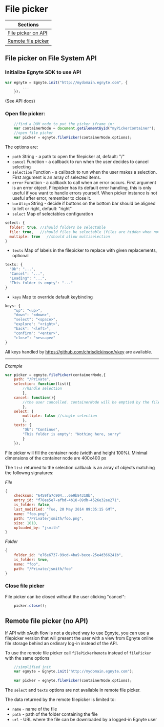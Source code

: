 # File picker

|Sections|
| --- |
|[File picker on API](#file-picker-on-file-system-api)|
|[Remote file picker](#remote-file-picker-no-api-)|

## File picker on File System API

### Initialize Egnyte SDK to use API
```javascript
var egnyte = Egnyte.init("http://mydomain.egnyte.com", {
        ...
    });
```
(See API docs)

### Open file picker:
```javascript
    //find a DOM node to put the picker iframe in:
    var containerNode = document.getElementById("myPickerContainer");
    //open file picker
    var picker = egnyte.filePicker(containerNode,options);
```
The options are:
 - `path` String - a path to open the filepicker at, default: "/"
 - `cancel` Function - a callback to run when the user decides to cancel selecting
 - `selection` Function - a callback to run when the user makes a selection. First argument is an array of selected items.
 - `error` Function - a callback to call when an error occurs. First argument is an error object. Filepicker has its default error handling, this is only useful if you want to handle errors yourself. When picker instance is not useful after error, remember to close it.
 - `barAlign` String - decide if buttons on the bottom bar should be aligned to left or right, default: "right"
 - `select` Map of selectables configuration
 
```javascript
select: {
  folder: true, //should folders be selectable
  file: true,   //should files be selectable (files are hidden when not selectable)
  multiple: true   //should allow multiselection
}
```
 - `texts` Map of labels in the filepicker to replace with given replacements, optional
 
```javascript
texts: {
  "Ok": "...",
  "Cancel": "...",
  "Loading": "...",
  "This folder is empty": "..."
}
```

 - `keys` Map to override default keybinding
 
```javascript
keys: {
    "up": "<up>",
    "down": "<down>",
    "select": "<space>",
    "explore": "<right>",
    "back": "<left>",
    "confirm": "<enter>",
    "close": "<escape>"
}
```
All keys handled by https://github.com/chrisdickinson/vkey are available.

----

_Example_

```javascript
var picker = egnyte.filePicker(containerNode,{
    path: "/Private",
    selection: function(list){
        //handle selection
        },
    cancel: function(){
        //the user cancelled. containerNode will be emptied by the filepicker itself.
        },
    select: {
        multiple: false //single selection
        },
    texts: {
        "Ok": "Continue",
        "This folder is empty": "Nothing here, sorry"
        }
    });
```

File picker will fill the container node (width and height 100%). Minimal dimensions of the container node are 400x400 px

The `list` returned to the selection callback is an array of objects matching the followng signatures:

_File_

```javascript
{
    checksum: "6459fa7c904...6e9b84318b",
    entry_id: "f78ee5e7-afbd-4b18-89db-4526e32ae271",
    is_folder: false,
    last_modified: "Tue, 20 May 2014 09:35:15 GMT",
    name: "foo.png",
    path: "/Private/jsmith/foo.png",
    size: 1818,
    uploaded_by: "jsmith"
}
```

_Folder_

```javascript
{
    folder_id: "e76e6737-99cd-4ba9-bece-25e4d366241b",
    is_folder: true,
    name: "foo",
    path: "/Private/jsmith/foo"
}
```

### Close file picker 

File picker can be closed without the user clicking "cancel":
```javascript
    picker.close();
```

## Remote file picker (no API)

If API with oAuth flow is not a desired way to use Egnyte, you can use a filepicker version that will present the user with a view from Egnyte online file storage behind an ordinary log-in instead of the API.

To use the remote file picker call `filePickerRemote` instead of `filePicker` with the same options
```javascript
    //simplified init
    var egnyte = Egnyte.init("http://mydomain.egnyte.com");
    
    var picker = egnyte.filePicker(containerNode,options);
```

The `select` and `texts` options are not available in remote file picker.

The data returned by the remote filepicker is limited to:
 - `name` - name of the file
 - `path` - path of the folder containing the file
 - `url` - URL where the file can be downloaded by a logged-in Egnyte user